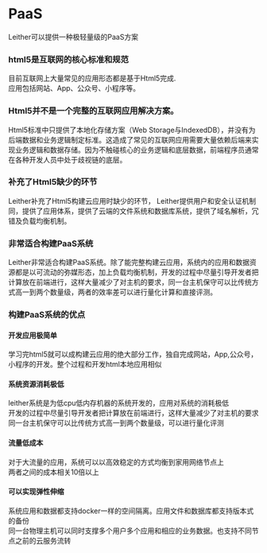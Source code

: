 PaaS
========
Leither可以提供一种极轻量级的PaaS方案  

### html5是互联网的核心标准和规范  

目前互联网上大量常见的应用形态都是基于Html5完成.  
应用包括网站、App、公众号、小程序等。  

### Html5并不是一个完整的互联网应用解决方案。
Html5标准中只提供了本地化存储方案（Web Storage与IndexedDB），并没有为后端数据和业务逻辑制定标准。这造成了常见的互联网应用需要大量依赖后端来实现业务逻辑和数据存储。因为不触碰核心的业务逻辑和底层数据，前端程序员通常在各种开发人员中处于歧视链的底层。  

### 补充了Html5缺少的环节
Leither补充了Html5构建云应用时缺少的环节， Leither提供用户和安全认证机制同，提供了应用体系，提供了云端的文件系统和数据库系统，提供了域名解析，冗错及负载均衡机制。

### 非常适合构建PaaS系统
Leither非常适合构建PaaS系统。除了能完整构建云应用，系统内的应用和数据资源都是以可流动的弥媒形态，加上负载均衡机制，开发的过程中尽量引导开发者把计算放在前端进行，这样大量减少了对主机的要求，同一台主机保守可以比传统方式高一到两个数量级，两者的效率差可以进行量化计算和直接评测。

### 构建PaaS系统的优点
#### 开发应用极简单
学习完html5就可以成构建云应用的绝大部分工作，独自完成网站，App,公众号，小程序的开发。整个过程和开发html本地应用相似  

#### 系统资源消耗极低
leither系统是为低cpu低内存机器的系统开发的，应用对系统的消耗极低  
开发的过程中尽量引导开发者把计算放在前端进行，这样大量减少了对主机的要求  
同一台主机保守可以比传统方式高一到两个数量级，可以进行量化评测  

#### 流量低成本
对于大流量的应用，系统可以以高效稳定的方式均衡到家用网络节点上  
两者之间的成本相关10倍以上  

#### 可以实现弹性伸缩
系统应用和数据都支持docker一样的空间隔离。应用文件和数据库都支持版本式的备份  
同一台物理主机可以同时支撑多个用户多个应用和相应的业务数据。也支持不同节点之前的云服务流转  

